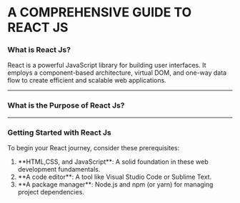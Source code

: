 <h1>A COMPREHENSIVE GUIDE TO REACT JS</h1>
<h3> What is React Js?</h3>
<p> React is a powerful JavaScript library for building user interfaces. It employs a component-based architecture, virtual DOM, and one-way data flow to create efficient and scalable web applications.</p>
<hr>
<h3>What is the Purpose of React Js?</h3>
<p>
</p>
<hr>
<h3>Getting Started with React Js</h3>
<p>To begin your React journey, consider these prerequisites:
<ol>
<li>**HTML,CSS, and JavaScript**: A solid foundation in these web development fundamentals.</li>
<li>**A code editor**: A tool like Visual Studio Code or Sublime Text.</li>
<li>**A package manager**: Node.js and npm (or yarn) for managing project dependencies.</li>
</ol><p>


